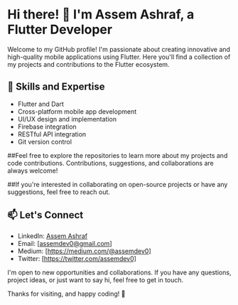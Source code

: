 # Hi there! 👋 I'm Assem Ashraf, a Flutter Developer

Welcome to my GitHub profile! I'm passionate about creating innovative and high-quality mobile applications using Flutter. Here you'll find a collection of my projects and contributions to the Flutter ecosystem.

## 🚀 Skills and Expertise
- Flutter and Dart
- Cross-platform mobile app development
- UI/UX design and implementation
- Firebase integration
- RESTful API integration
- Git version control

##Feel free to explore the repositories to learn more about my projects and code contributions. Contributions, suggestions, and collaborations are always welcome!


##If you're interested in collaborating on open-source projects or have any suggestions, feel free to reach out.

## 📫 Let's Connect
- LinkedIn: [Assem Ashraf](https://www.linkedin.com/in/assemdev0/)
- Email: [assemdev0@gmail.com]
- Medium: [https://medium.com/@assemdev0]
- Twitter: [https://twitter.com/assemdev0]

I'm open to new opportunities and collaborations. If you have any questions, project ideas, or just want to say hi, feel free to get in touch.

Thanks for visiting, and happy coding! 🎉
